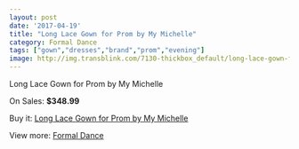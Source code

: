 ```yaml
---
layout: post
date: '2017-04-19'
title: "Long Lace Gown for Prom by My Michelle"
category: Formal Dance
tags: ["gown","dresses","brand","prom","evening"]
image: http://img.transblink.com/7130-thickbox_default/long-lace-gown-for-prom-by-my-michelle.jpg
---
```

Long Lace Gown for Prom by My Michelle

On Sales: **$348.99**
<a href="https://www.transblink.com/en/formal-dance/2301-long-lace-gown-for-prom-by-my-michelle.html"><amp-img layout="responsive" width="600" height="600" src="//img.transblink.com/7130-thickbox_default/long-lace-gown-for-prom-by-my-michelle.jpg" alt="Long Lace Gown for Prom by My Michelle 0" /></a>
<a href="https://www.transblink.com/en/formal-dance/2301-long-lace-gown-for-prom-by-my-michelle.html"><amp-img layout="responsive" width="600" height="600" src="//img.transblink.com/7133-thickbox_default/long-lace-gown-for-prom-by-my-michelle.jpg" alt="Long Lace Gown for Prom by My Michelle 1" /></a>
<a href="https://www.transblink.com/en/formal-dance/2301-long-lace-gown-for-prom-by-my-michelle.html"><amp-img layout="responsive" width="600" height="600" src="//img.transblink.com/7132-thickbox_default/long-lace-gown-for-prom-by-my-michelle.jpg" alt="Long Lace Gown for Prom by My Michelle 2" /></a>
<a href="https://www.transblink.com/en/formal-dance/2301-long-lace-gown-for-prom-by-my-michelle.html"><amp-img layout="responsive" width="600" height="600" src="//img.transblink.com/7131-thickbox_default/long-lace-gown-for-prom-by-my-michelle.jpg" alt="Long Lace Gown for Prom by My Michelle 3" /></a>

Buy it: [Long Lace Gown for Prom by My Michelle](https://www.transblink.com/en/formal-dance/2301-long-lace-gown-for-prom-by-my-michelle.html "Long Lace Gown for Prom by My Michelle")

View more: [Formal Dance](https://www.transblink.com/en/6-formal-dance "Formal Dance")